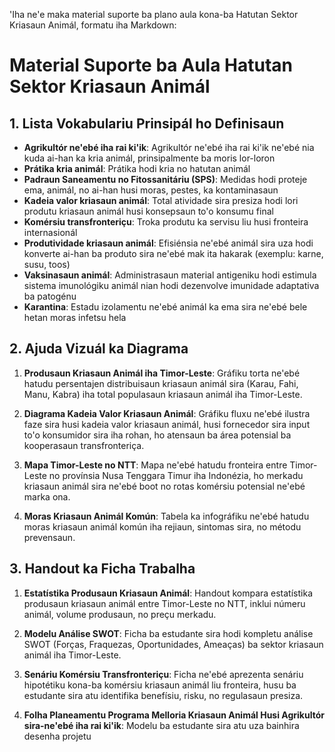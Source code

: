 'Iha ne'e maka material suporte ba plano aula kona-ba Hatutan Sektor Kriasaun Animál, formatu iha Markdown:

# Material Suporte ba Aula Hatutan Sektor Kriasaun Animál

## 1. Lista Vokabulariu Prinsipál ho Definisaun

- **Agrikultór ne'ebé iha rai ki'ik**: Agrikultór ne'ebé iha rai ki'ik ne'ebé nia kuda ai-han ka kria animál, prinsipalmente ba moris lor-loron
- **Prátika kria animál**: Prátika hodi kria no hatutan animál
- **Padraun Saneamentu no Fitossanitáriu (SPS)**: Medidas hodi proteje ema, animál, no ai-han husi moras, pestes, ka kontaminasaun
- **Kadeia valor kriasaun animál**: Total atividade sira presiza hodi lori produtu kriasaun animál husi konsepsaun to'o konsumu final
- **Komérsiu transfronteriçu**: Troka produtu ka servisu liu husi fronteira internasionál
- **Produtividade kriasaun animál**: Efisiénsia ne'ebé animál sira uza hodi konverte ai-han ba produto sira ne'ebé mak ita hakarak (exemplu: karne, susu, toos)
- **Vaksinasaun animál**: Administrasaun material antigeniku hodi estimula sistema imunológiku animál nian hodi dezenvolve imunidade adaptativa ba patogénu
- **Karantina**: Estadu izolamentu ne'ebé animál ka ema sira ne'ebé bele hetan moras infetsu hela

## 2. Ajuda Vizuál ka Diagrama

1. **Produsaun Kriasaun Animál iha Timor-Leste**: Gráfiku torta ne'ebé hatudu persentajen distribuisaun kriasaun animál sira (Karau, Fahi, Manu, Kabra) iha total populasaun kriasaun animál iha Timor-Leste.

2. **Diagrama Kadeia Valor Kriasaun Animál**: Gráfiku fluxu ne'ebé ilustra faze sira husi kadeia valor kriasaun animál, husi fornecedor sira input to'o konsumidor sira iha rohan, ho atensaun ba área potensial ba kooperasaun transfronteriça.

3. **Mapa Timor-Leste no NTT**: Mapa ne'ebé hatudu fronteira entre Timor-Leste no provínsia Nusa Tenggara Timur iha Indonézia, ho merkadu kriasaun animál sira ne'ebé boot no rotas komérsiu potensial ne'ebé marka ona.

4. **Moras Kriasaun Animál Komún**: Tabela ka infográfiku ne'ebé hatudu moras kriasaun animál komún iha rejiaun, sintomas sira, no métodu prevensaun.

## 3. Handout ka Ficha Trabalha

1. **Estatístika Produsaun Kriasaun Animál**: Handout kompara estatístika produsaun kriasaun animál entre Timor-Leste no NTT, inklui númeru animál, volume produsaun, no preçu merkadu.

2. **Modelu Análise SWOT**: Ficha ba estudante sira hodi kompletu análise SWOT (Forças, Fraquezas, Oportunidades, Ameaças) ba sektor kriasaun animál iha Timor-Leste.

3. **Senáriu Komérsiu Transfronteriçu**: Ficha ne'ebé aprezenta senáriu hipotétiku kona-ba komérsiu kriasaun animál liu fronteira, husu ba estudante sira atu identifika benefísiu, risku, no regulasaun presiza.

4. **Folha Planeamentu Programa Melloria Kriasaun Animál Husi Agrikultór sira-ne'ebé iha rai ki'ik**: Modelu ba estudante sira atu uza bainhira desenha projetu